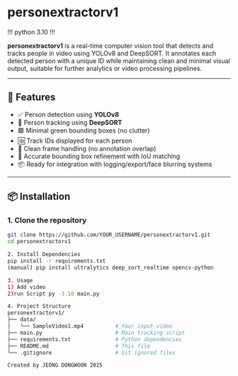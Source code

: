 # personextractorv1

!!! python 3.10 !!!

**personextractorv1** is a real-time computer vision tool that detects and tracks people in video using YOLOv8 and DeepSORT. It annotates each detected person with a unique ID while maintaining clean and minimal visual output, suitable for further analytics or video processing pipelines.

---

## 🔧 Features

- ✅ Person detection using **YOLOv8**
- 🔁 Person tracking using **DeepSORT**
- 🟩 Minimal green bounding boxes (no clutter)
- 🆔 Track IDs displayed for each person
- 🧼 Clean frame handling (no annotation overlap)
- 🎯 Accurate bounding box refinement with IoU matching
- 📦 Ready for integration with logging/export/face blurring systems

---

## 📦 Installation

### 1. Clone the repository
```bash
git clone https://github.com/YOUR_USERNAME/personextractorv1.git
cd personextractorv1

2. Install Dependencies
pip install -r requirements.txt
(manual) pip install ultralytics deep_sort_realtime opencv-python

3. Usage 
1) Add video
2)run Script py -3.10 main.py

4. Project Structure
personextractorv1/
├── data/
│   └── SampleVideo1.mp4          # Your input video
├── main.py                       # Main tracking script
├── requirements.txt              # Python dependencies
├── README.md                     # This file
└── .gitignore                    # Git ignored files

Created by JEONG DONGWOON 2025